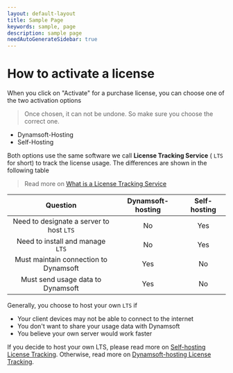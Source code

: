 ```yaml
---
layout: default-layout
title: Sample Page
keywords: sample, page
description: sample page
needAutoGenerateSidebar: true
---
```


# How to activate a license

When you click on "Activate" for a purchase license, you can choose one of the two activation options

> Once chosen, it can not be undone. So make sure you choose the correct one.

* Dynamsoft-Hosting
* Self-Hosting

Both options use the same software we call **License Tracking Service** ( `LTS` for short) to track the license usage. The differences are shown in the following table

> Read more on [What is a License Tracking Service]({{site.about}}terms.html#license-tracking-service)

| Question | Dynamsoft-hosting| Self-hosting |
|:-:|:-:|:-:|
| Need to designate a server to host `LTS` | No | Yes |
| Need to install and manage `LTS` | No | Yes |
| Must maintain connection to Dynamsoft | Yes | No |
| Must send usage data to Dynamsoft | Yes | No |

Generally, you choose to host your own `LTS` if

* Your client devices may not be able to connect to the internet
* You don't want to share your usage data with Dynamsoft
* You believe your own server would work faster

If you decide to host your own LTS, please read more on [Self-hosting License Tracking]({{site.selfhosting}}index.html). Otherwise, read more on [Dynamsoft-hosting License Tracking]({{site.dshosting}}index.html).
